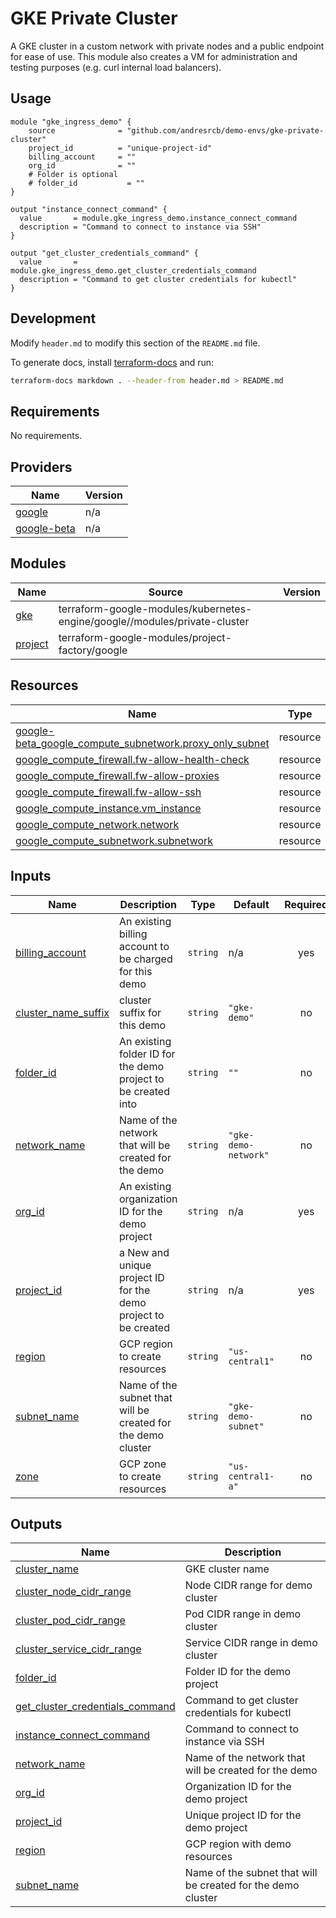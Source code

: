 # GKE Private Cluster

A GKE cluster in a custom network with private nodes and a public endpoint for ease of use. This module also creates a VM for administration and testing purposes (e.g. curl internal load balancers).

## Usage

```hcl
module "gke_ingress_demo" {
    source              = "github.com/andresrcb/demo-envs/gke-private-cluster"
    project_id          = "unique-project-id"
    billing_account     = ""
    org_id              = ""
    # Folder is optional
    # folder_id           = ""
}

output "instance_connect_command" {
  value       = module.gke_ingress_demo.instance_connect_command
  description = "Command to connect to instance via SSH"
}

output "get_cluster_credentials_command" {
  value       = module.gke_ingress_demo.get_cluster_credentials_command
  description = "Command to get cluster credentials for kubectl"
}
```
## Development

Modify `header.md` to modify this section of the `README.md` file.

To generate docs, install [terraform-docs](https://github.com/terraform-docs/terraform-docs#installation) and run:
```sh
terraform-docs markdown . --header-from header.md > README.md
```

## Requirements

No requirements.

## Providers

| Name | Version |
|------|---------|
| <a name="provider_google"></a> [google](#provider\_google) | n/a |
| <a name="provider_google-beta"></a> [google-beta](#provider\_google-beta) | n/a |

## Modules

| Name | Source | Version |
|------|--------|---------|
| <a name="module_gke"></a> [gke](#module\_gke) | terraform-google-modules/kubernetes-engine/google//modules/private-cluster |  |
| <a name="module_project"></a> [project](#module\_project) | terraform-google-modules/project-factory/google |  |

## Resources

| Name | Type |
|------|------|
| [google-beta_google_compute_subnetwork.proxy_only_subnet](https://registry.terraform.io/providers/hashicorp/google-beta/latest/docs/resources/google_compute_subnetwork) | resource |
| [google_compute_firewall.fw-allow-health-check](https://registry.terraform.io/providers/hashicorp/google/latest/docs/resources/compute_firewall) | resource |
| [google_compute_firewall.fw-allow-proxies](https://registry.terraform.io/providers/hashicorp/google/latest/docs/resources/compute_firewall) | resource |
| [google_compute_firewall.fw-allow-ssh](https://registry.terraform.io/providers/hashicorp/google/latest/docs/resources/compute_firewall) | resource |
| [google_compute_instance.vm_instance](https://registry.terraform.io/providers/hashicorp/google/latest/docs/resources/compute_instance) | resource |
| [google_compute_network.network](https://registry.terraform.io/providers/hashicorp/google/latest/docs/resources/compute_network) | resource |
| [google_compute_subnetwork.subnetwork](https://registry.terraform.io/providers/hashicorp/google/latest/docs/resources/compute_subnetwork) | resource |

## Inputs

| Name | Description | Type | Default | Required |
|------|-------------|------|---------|:--------:|
| <a name="input_billing_account"></a> [billing\_account](#input\_billing\_account) | An existing billing account to be charged for this demo | `string` | n/a | yes |
| <a name="input_cluster_name_suffix"></a> [cluster\_name\_suffix](#input\_cluster\_name\_suffix) | cluster suffix for this demo | `string` | `"gke-demo"` | no |
| <a name="input_folder_id"></a> [folder\_id](#input\_folder\_id) | An existing folder ID for the demo project to be created into | `string` | `""` | no |
| <a name="input_network_name"></a> [network\_name](#input\_network\_name) | Name of the network that will be created for the demo | `string` | `"gke-demo-network"` | no |
| <a name="input_org_id"></a> [org\_id](#input\_org\_id) | An existing organization ID for the demo project | `string` | n/a | yes |
| <a name="input_project_id"></a> [project\_id](#input\_project\_id) | a New and unique project ID for the demo project to be created | `string` | n/a | yes |
| <a name="input_region"></a> [region](#input\_region) | GCP region to create resources | `string` | `"us-central1"` | no |
| <a name="input_subnet_name"></a> [subnet\_name](#input\_subnet\_name) | Name of the subnet that will be created for the demo cluster | `string` | `"gke-demo-subnet"` | no |
| <a name="input_zone"></a> [zone](#input\_zone) | GCP zone to create resources | `string` | `"us-central1-a"` | no |

## Outputs

| Name | Description |
|------|-------------|
| <a name="output_cluster_name"></a> [cluster\_name](#output\_cluster\_name) | GKE cluster name |
| <a name="output_cluster_node_cidr_range"></a> [cluster\_node\_cidr\_range](#output\_cluster\_node\_cidr\_range) | Node CIDR range for demo cluster |
| <a name="output_cluster_pod_cidr_range"></a> [cluster\_pod\_cidr\_range](#output\_cluster\_pod\_cidr\_range) | Pod CIDR range in demo cluster |
| <a name="output_cluster_service_cidr_range"></a> [cluster\_service\_cidr\_range](#output\_cluster\_service\_cidr\_range) | Service CIDR range in demo cluster |
| <a name="output_folder_id"></a> [folder\_id](#output\_folder\_id) | Folder ID for the demo project |
| <a name="output_get_cluster_credentials_command"></a> [get\_cluster\_credentials\_command](#output\_get\_cluster\_credentials\_command) | Command to get cluster credentials for kubectl |
| <a name="output_instance_connect_command"></a> [instance\_connect\_command](#output\_instance\_connect\_command) | Command to connect to instance via SSH |
| <a name="output_network_name"></a> [network\_name](#output\_network\_name) | Name of the network that will be created for the demo |
| <a name="output_org_id"></a> [org\_id](#output\_org\_id) | Organization ID for the demo project |
| <a name="output_project_id"></a> [project\_id](#output\_project\_id) | Unique project ID for the demo project |
| <a name="output_region"></a> [region](#output\_region) | GCP region with demo resources |
| <a name="output_subnet_name"></a> [subnet\_name](#output\_subnet\_name) | Name of the subnet that will be created for the demo cluster |
